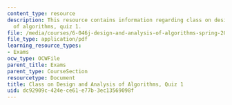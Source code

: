 ```yaml
---
content_type: resource
description: This resource contains information regarding class on design and analysis
  of algorithms, quiz 1.
file: /media/courses/6-046j-design-and-analysis-of-algorithms-spring-2015/dc92909c424ece61e77b3ec13569098f_MIT6_046JS15_quiz1.pdf
file_type: application/pdf
learning_resource_types:
- Exams
ocw_type: OCWFile
parent_title: Exams
parent_type: CourseSection
resourcetype: Document
title: Class on Design and Analysis of Algorithms, Quiz 1
uid: dc92909c-424e-ce61-e77b-3ec13569098f
---
```

